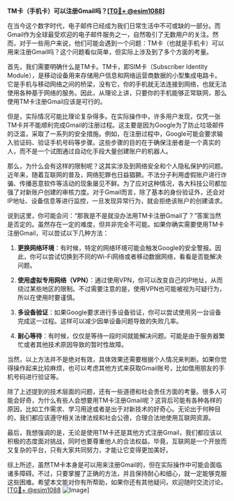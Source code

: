 **TM卡（手机卡）可以注册Gmail吗？[[TG💪+ @esim1088](https://t.me/s/esim1088)]**

在当今这个数字时代，电子邮件已经成为我们日常生活中不可或缺的一部分。而Gmail作为全球最受欢迎的电子邮件服务之一，自然吸引了无数用户的关注。然而，对于一些用户来说，他们可能会遇到一个问题：TM卡（也就是手机卡）可以用来注册Gmail吗？这个问题看似简单，但实际上涉及到了多个方面的考量。

首先，我们需要明确什么是TM卡。TM卡，即SIM卡（Subscriber Identity Module），是移动设备用来存储用户信息和网络运营商数据的小型集成电路卡。它是手机与移动网络之间的桥梁，没有它，你的手机就无法连接到网络，也就无法使用各种基于网络的服务。因此，从理论上讲，只要你的手机能够正常联网，那么使用TM卡注册Gmail应该是可行的。

但是，实际情况可能比理论复杂得多。在实际操作中，许多用户发现，仅凭一张TM卡并不能顺利完成Gmail的注册过程。这主要是因为Google为了防止垃圾邮件的泛滥，采取了一系列的安全措施。例如，在注册过程中，Google可能会要求输入验证码、验证手机号码等步骤。这些步骤的目的在于确保注册者是一个真实的人，而不是一个试图通过自动化手段大量创建账户的机器人。

那么，为什么会有这样的限制呢？这其实涉及到网络安全和个人隐私保护的问题。近年来，随着互联网的普及，网络犯罪也日益猖獗。不法分子利用虚假账户进行诈骗、传播恶意软件等活动的现象屡见不鲜。为了应对这种情况，各大科技公司都加强了对新账户创建的审核力度。对于Gmail而言，除了基本的身份验证外，还会对IP地址、设备信息等进行监控，一旦发现异常行为，就会拒绝该账户的创建请求。

说到这里，你可能会问：“那我是不是就没办法用TM卡注册Gmail了？”答案当然是否定的。虽然存在一定的难度，但并非完全不可能。如果你确实需要使用TM卡注册Gmail，可以尝试以下几种方法：

1. **更换网络环境**：有时候，特定的网络环境可能会触发Google的安全警报。因此，你可以尝试切换到不同的Wi-Fi网络或者移动数据网络，看看是否能解决问题。

2. **使用虚拟专用网络（VPN）**：通过使用VPN，你可以改变自己的IP地址，从而绕过某些地区的限制。不过需要注意的是，使用VPN也可能被视为可疑行为，所以在使用时要谨慎。

3. **多设备验证**：如果Google要求进行多设备验证，你可以尝试使用另一台设备完成这一过程。这样可以减少因单设备问题导致的失败几率。

4. **耐心等待**：有时候，仅仅是等待一段时间就能解决问题。可能是由于服务器繁忙或者其他技术原因导致的暂时性故障。

当然，以上方法并不是绝对有效，具体效果还需要根据个人情况来判断。如果你觉得操作起来比较麻烦，也可以考虑其他方式来获取Gmail账号，比如借用朋友的手机号码进行验证等。

除了上述提到的技术层面的问题，还有一些道德和社会责任方面的考量。很多人可能会好奇，为什么有些人会想要用TM卡注册Gmail呢？这背后可能有各种各样的原因，比如工作需求、学习用途或者是出于对新技术的好奇心。无论出于何种目的，我们都应该遵守相关法律法规和社会公德，合理合法地使用互联网资源。

最后，我想强调的是，无论是使用TM卡还是其他方式注册Gmail，我们都应该以积极的态度面对挑战，同时也要尊重他人的合法权益。毕竟，互联网是一个开放而又复杂的平台，只有大家共同努力，才能让它变得更加美好。

综上所述，虽然TM卡本身是可以用来注册Gmail的，但在实际操作中可能会面临诸多障碍。不过，只要掌握了正确的方法，并且保持耐心和细心，就一定能够克服这些困难。希望本文能对你有所帮助，如果你还有其他疑问，欢迎随时交流讨论。[[TG💪+ @esim1088](https://t.me/s/esim1088) ![Image](https://i.postimg.cc/4NQfJmqS/Snipaste-2025-05-13-00-14-12.png)]